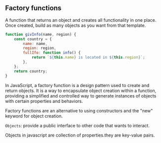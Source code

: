 ## Factory functions

A function that returns an object and creates all functionality in one place.
Once created, build as many objects as you want from that template.

```js
function givInfo(name, region) {
	const country = {
		name: name,
		region: region,
		fullIfo: function info() {
			return `${this.name} is located in ${this.region}`;
		},
	};
	return country;
}
```

In JavaScript, a factory function is a design pattern used to create and return objects. It is a way to encapsulate object creation within a function, providing a simplified and controlled way to generate instances of objects with certain properties and behaviors.

Factory functions are an alternative to using constructors and the "new" keyword for object creation.

`Objects`: provide a public interface to other code that wants to interact.

Objects in javascript are collection of properties.they are key-value pairs.

